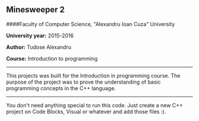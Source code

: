 Minesweeper 2
---

####Faculty of Computer Science, "Alexandru Ioan Cuza" University

**University year:** 2015-2016

**Author:** Tudose Alexandru

**Course:** Introduction to programming

---

This projects was built for the Introduction in programming course. The purpose of the project was to prove the understanding of basic programming concepts in the C++ language.

---

You don't need anything special to run this code. 
Just create a new C++ project on Code Blocks, Visual or whatever and add those files :).
